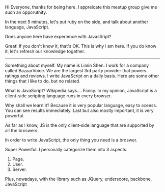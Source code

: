 Hi Everyone, thanks for being here.  I appreicate this meetup group give me such an opporutnity.

In the next 5 minutes, let's put ruby on the side, and talk about another language, JavaScript.

Does anyone here have experience with JavasSript?

Great!  If you don't know it, that's OK.  This is why I am here.  If you do know it, let's refresh our knowledge together.

--------------------

Something about myself.
My name is Limin Shen.  I work for a company called BazaarVoice.  We are the largest 3rd party provider that powers ratings and reviews.  I write JavaScript on a daily basis.  Here are some other things that I like to do, but no related.

What is JavaScript?
Wikipedia says....
Fancy. In my opinion, JavaScript is a client-side scripting language runs in every browser.

Why shall we learn it?
Because it is very popular language, easy to aceess.  You can see results immediately.  Last but also mostly important, it is very powerful.

As far as I know, JS is the only client-side language that are supported by all the broswers.  

In order to write JavaScript, the only thing you need is a broswer.  

Super Powerful.  I personally categorize them into 3 aspects.
1. Page.
2. User.
3. Server.

Plus, nowadays, with the library such as JQuery, underscore, backbone, JavaScript

